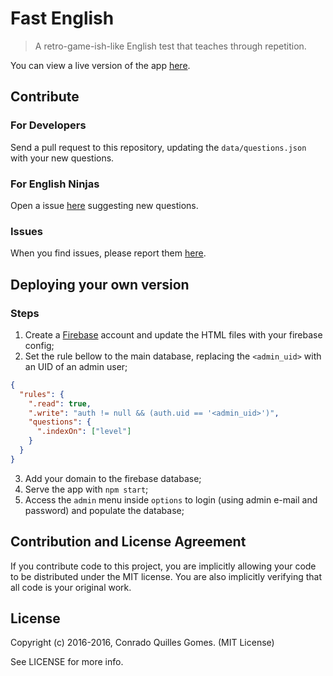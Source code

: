 # Fast English
> A retro-game-ish-like English test that teaches through repetition.

You can view a live version of the app [here](http://fastenglish.conradoqg.eti.br).

## Contribute

### For Developers

Send a pull request to this repository, updating the `data/questions.json` with your new questions.

### For English Ninjas

Open a issue [here](https://github.com/conradoqg/fastenglish/issues) suggesting new questions.

### Issues

When you find issues, please report them [here](https://github.com/conradoqg/fastenglish/issues).

## Deploying your own version

### Steps
1. Create a [Firebase](http://firebase.google.com) account and update the HTML files with your firebase config;
2. Set the rule bellow to the main database, replacing the `<admin_uid>` with an UID of an admin user;
```json
{
  "rules": {
    ".read": true,
    ".write": "auth != null && (auth.uid == '<admin_uid>')",
    "questions": {
      ".indexOn": ["level"]
    }
  }
}
```
3. Add your domain to the firebase database;
4. Serve the app with `npm start`;
5. Access the `admin` menu inside `options` to login (using admin e-mail and password) and populate the database;

## Contribution and License Agreement

If you contribute code to this project, you are implicitly allowing your code
to be distributed under the MIT license. You are also implicitly verifying that
all code is your original work.

## License

Copyright (c) 2016-2016, Conrado Quilles Gomes. (MIT License)

See LICENSE for more info.
